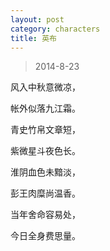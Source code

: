 ```yaml
---
layout: post
category: characters
title: 英布
---
```


> 2014-8-23

风入中秋意微凉，

帐外似落九江霜。

青史竹帛文章短，

紫微星斗夜色长。

淮阴血色未黯淡，

彭王肉糜尚温香。

当年舍命容易处，

今日全身费思量。